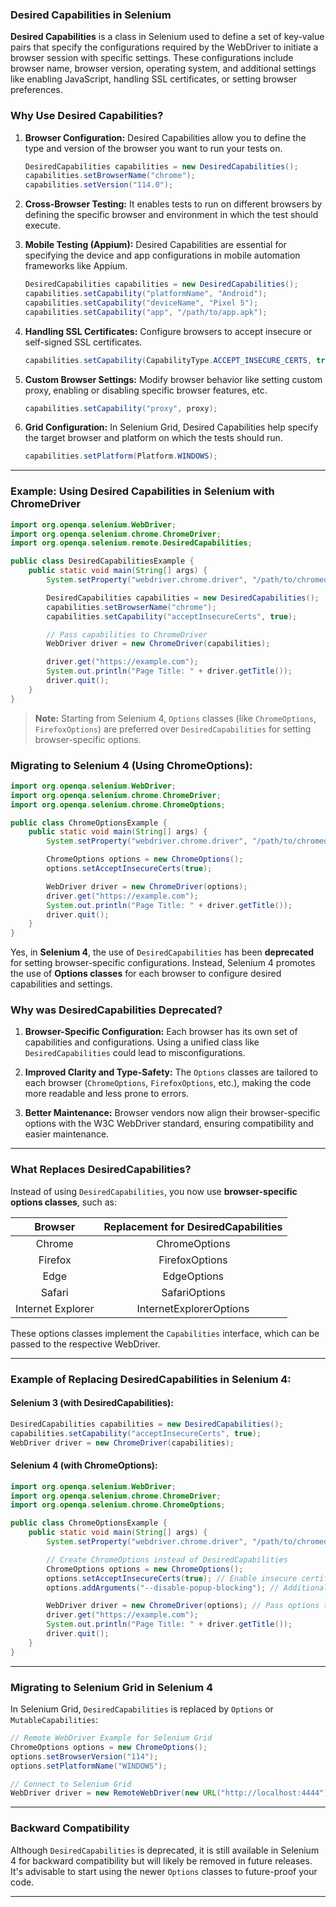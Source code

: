 ### **Desired Capabilities in Selenium**

**Desired Capabilities** is a class in Selenium used to define a set of key-value pairs that specify the configurations required by the WebDriver to initiate a browser session with specific settings. These configurations include browser name, browser version, operating system, and additional settings like enabling JavaScript, handling SSL certificates, or setting browser preferences.

### **Why Use Desired Capabilities?**

1.  **Browser Configuration:** Desired Capabilities allow you to define the type and version of the browser you want to run your tests on.

    ```java
    DesiredCapabilities capabilities = new DesiredCapabilities();
    capabilities.setBrowserName("chrome");
    capabilities.setVersion("114.0");
    ```

2.  **Cross-Browser Testing:** It enables tests to run on different browsers by defining the specific browser and environment in which the test should execute.

3.  **Mobile Testing (Appium):** Desired Capabilities are essential for specifying the device and app configurations in mobile automation frameworks like Appium.

    ```java
    DesiredCapabilities capabilities = new DesiredCapabilities();
    capabilities.setCapability("platformName", "Android");
    capabilities.setCapability("deviceName", "Pixel 5");
    capabilities.setCapability("app", "/path/to/app.apk");
    ```

4.  **Handling SSL Certificates:** Configure browsers to accept insecure or self-signed SSL certificates.

    ```java
    capabilities.setCapability(CapabilityType.ACCEPT_INSECURE_CERTS, true);
    ```

5.  **Custom Browser Settings:** Modify browser behavior like setting custom proxy, enabling or disabling specific browser features, etc.

    ```java
    capabilities.setCapability("proxy", proxy);
    ```

6.  **Grid Configuration:** In Selenium Grid, Desired Capabilities help specify the target browser and platform on which the tests should run.

    ```java
    capabilities.setPlatform(Platform.WINDOWS);
    ```


* * *

### **Example: Using Desired Capabilities in Selenium with ChromeDriver**

```java
import org.openqa.selenium.WebDriver;
import org.openqa.selenium.chrome.ChromeDriver;
import org.openqa.selenium.remote.DesiredCapabilities;

public class DesiredCapabilitiesExample {
    public static void main(String[] args) {
        System.setProperty("webdriver.chrome.driver", "/path/to/chromedriver");

        DesiredCapabilities capabilities = new DesiredCapabilities();
        capabilities.setBrowserName("chrome");
        capabilities.setCapability("acceptInsecureCerts", true);

        // Pass capabilities to ChromeDriver
        WebDriver driver = new ChromeDriver(capabilities);

        driver.get("https://example.com");
        System.out.println("Page Title: " + driver.getTitle());
        driver.quit();
    }
}
```

> **Note:** Starting from Selenium 4, `Options` classes (like `ChromeOptions`, `FirefoxOptions`) are preferred over `DesiredCapabilities` for setting browser-specific options.

### Migrating to Selenium 4 (Using ChromeOptions):

```java
import org.openqa.selenium.WebDriver;
import org.openqa.selenium.chrome.ChromeDriver;
import org.openqa.selenium.chrome.ChromeOptions;

public class ChromeOptionsExample {
    public static void main(String[] args) {
        System.setProperty("webdriver.chrome.driver", "/path/to/chromedriver");

        ChromeOptions options = new ChromeOptions();
        options.setAcceptInsecureCerts(true);

        WebDriver driver = new ChromeDriver(options);
        driver.get("https://example.com");
        System.out.println("Page Title: " + driver.getTitle());
        driver.quit();
    }
}
```
Yes, in **Selenium 4**, the use of `DesiredCapabilities` has been **deprecated** for setting browser-specific configurations. Instead, Selenium 4 promotes the use of **Options classes** for each browser to configure desired capabilities and settings.

### **Why was DesiredCapabilities Deprecated?**

1.  **Browser-Specific Configuration:** Each browser has its own set of capabilities and configurations. Using a unified class like `DesiredCapabilities` could lead to misconfigurations.

2.  **Improved Clarity and Type-Safety:** The `Options` classes are tailored to each browser (`ChromeOptions`, `FirefoxOptions`, etc.), making the code more readable and less prone to errors.

3.  **Better Maintenance:** Browser vendors now align their browser-specific options with the W3C WebDriver standard, ensuring compatibility and easier maintenance.


* * *

### **What Replaces DesiredCapabilities?**

Instead of using `DesiredCapabilities`, you now use **browser-specific options classes**, such as:

|      Browser      | Replacement for DesiredCapabilities |
|:-----------------:|:-----------------------------------:|
| Chrome            | ChromeOptions                       |
| Firefox           | FirefoxOptions                      |
| Edge              | EdgeOptions                         |
| Safari            | SafariOptions                       |
| Internet Explorer | InternetExplorerOptions             |

These options classes implement the `Capabilities` interface, which can be passed to the respective WebDriver.

* * *

### **Example of Replacing DesiredCapabilities in Selenium 4:**

#### **Selenium 3 (with DesiredCapabilities):**

```java
DesiredCapabilities capabilities = new DesiredCapabilities();
capabilities.setCapability("acceptInsecureCerts", true);
WebDriver driver = new ChromeDriver(capabilities);
```

#### **Selenium 4 (with ChromeOptions):**

```java
import org.openqa.selenium.WebDriver;
import org.openqa.selenium.chrome.ChromeDriver;
import org.openqa.selenium.chrome.ChromeOptions;

public class ChromeOptionsExample {
    public static void main(String[] args) {
        System.setProperty("webdriver.chrome.driver", "/path/to/chromedriver");

        // Create ChromeOptions instead of DesiredCapabilities
        ChromeOptions options = new ChromeOptions();
        options.setAcceptInsecureCerts(true); // Enable insecure certificates
        options.addArguments("--disable-popup-blocking"); // Additional options

        WebDriver driver = new ChromeDriver(options); // Pass options to the driver
        driver.get("https://example.com");
        System.out.println("Page Title: " + driver.getTitle());
        driver.quit();
    }
}
```

* * *

### **Migrating to Selenium Grid in Selenium 4**

In Selenium Grid, `DesiredCapabilities` is replaced by `Options` or `MutableCapabilities`:

```java
// Remote WebDriver Example for Selenium Grid
ChromeOptions options = new ChromeOptions();
options.setBrowserVersion("114");
options.setPlatformName("WINDOWS");

// Connect to Selenium Grid
WebDriver driver = new RemoteWebDriver(new URL("http://localhost:4444"), options);
```

* * *

### **Backward Compatibility**

Although `DesiredCapabilities` is deprecated, it is still available in Selenium 4 for backward compatibility but will likely be removed in future releases. It's advisable to start using the newer `Options` classes to future-proof your code.

* * *